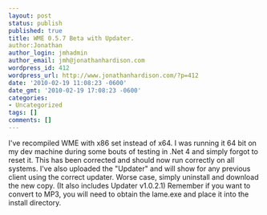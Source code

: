 ```yaml
---
layout: post
status: publish
published: true
title: WME 0.5.7 Beta with Updater.
author:Jonathan
author_login: jmhadmin
author_email: jmh@jonathanhardison.com
wordpress_id: 412
wordpress_url: http://www.jonathanhardison.com/?p=412
date: '2010-02-19 11:08:23 -0600'
date_gmt: '2010-02-19 17:08:23 -0600'
categories:
- Uncategorized
tags: []
comments: []
---
```

I've recompiled WME with x86 set instead of x64. I was running it 64 bit on my dev machine during some bouts of testing in .Net 4 and simply forgot to reset it.
This has been corrected and should now run correctly on all systems.
I've also uploaded the "Updater" and will show for any previous client using the correct updater. Worse case, simply uninstall and download the new copy. (It also includes Updater v1.0.2.1)
Remember if you want to convert to MP3, you will need to obtain the lame.exe and place it into the install directory.
